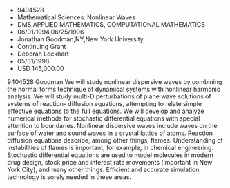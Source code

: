 
* 9404528
* Mathematical Sciences: Nonlinear Waves
* DMS,APPLIED MATHEMATICS, COMPUTATIONAL MATHEMATICS
* 06/01/1994,06/25/1996
* Jonathan Goodman,NY,New York University
* Continuing Grant
* Deborah Lockhart
* 05/31/1998
* USD 145,000.00

9404528 Goodman We will study nonlinear dispersive waves by combining the normal
forms technique of dynamical systems with nonlinear harmonic analysis. We will
study multi-D perturbations of plane wave solutions of systems of reaction-
diffusion equations, attempting to relate simple effective equations to the full
equations. We will develop and analyze numerical methods for stochastic
differential equations with special attention to boundaries. Nonlinear
dispersive waves include waves on the surface of water and sound waves in a
crystal lattice of atoms. Reaction diffusion equations describe, among other
things, flames. Understanding of instabilities of flames is important, for
example, in chemical engineering. Stochastic differential equations are used to
model molecules in modern drug design, stock price and interest rate movements
(important in New York City), and many other things. Efficient and accurate
simulation technology is sorely needed in these areas.
